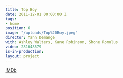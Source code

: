 ```yaml
---
title: Top Boy
date: 2011-12-01 00:00:00 Z
tags:
- home
position: 6
image: "/uploads/Top%20Boy.jpeg"
director: Yann Demange
with: Ashley Walters, Kane Robinson, Shone Romulus
video: 281648579
is-in-production: 
layout: project
---
```


[IMDb](https://www.imdb.com/title/tt1830379/?ref_=nv_sr_srsg_0_tt_6_nm_2_q_top%2520boy)